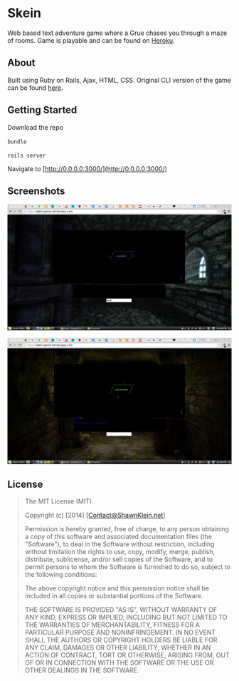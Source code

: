 # Skein

Web based text adventure game where a Grue chases you through a maze of rooms. Game is playable and can be found on [Heroku](https://skein-game.herokuapp.com/).

## About

Built using Ruby on Rails, Ajax, HTML, CSS. Original CLI version of the game can be found [here](https://github.com/Carpk/cli_skein).

## Getting Started

Download the repo

`bundle`

`rails server`

Navigate to [http://0.0.0.0:3000/](http://0.0.0.0:3000/)

## Screenshots

![screenshot of room before move](https://raw.githubusercontent.com/Carpk/skein/master/app/assets/images/Screenshot_1.png)

![screenshot of room after move](https://raw.githubusercontent.com/Carpk/skein/master/app/assets/images/Screenshot_2.png)

## License

>The MIT License (MIT)
>
>Copyright (c) [2014] [Contact@ShawnKlein.net]
>
>Permission is hereby granted, free of charge, to any person obtaining a copy
>of this software and associated documentation files (the "Software"), to deal
>in the Software without restriction, including without limitation the rights
>to use, copy, modify, merge, publish, distribute, sublicense, and/or sell
>copies of the Software, and to permit persons to whom the Software is
>furnished to do so, subject to the following conditions:
>
>The above copyright notice and this permission notice shall be included in
>all copies or substantial portions of the Software.
>
>THE SOFTWARE IS PROVIDED "AS IS", WITHOUT WARRANTY OF ANY KIND, EXPRESS OR
>IMPLIED, INCLUDING BUT NOT LIMITED TO THE WARRANTIES OF MERCHANTABILITY,
>FITNESS FOR A PARTICULAR PURPOSE AND NONINFRINGEMENT. IN NO EVENT SHALL THE
>AUTHORS OR COPYRIGHT HOLDERS BE LIABLE FOR ANY CLAIM, DAMAGES OR OTHER
>LIABILITY, WHETHER IN AN ACTION OF CONTRACT, TORT OR OTHERWISE, ARISING FROM,
>OUT OF OR IN CONNECTION WITH THE SOFTWARE OR THE USE OR OTHER DEALINGS IN
>THE SOFTWARE.
